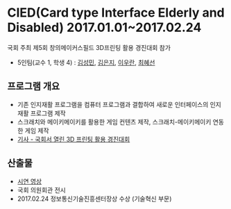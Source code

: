 # CIED(Card type Interface Elderly and Disabled) 2017.01.01~2017.02.24
국회 주최 제5회 창의메이커스필드 3D프린팅 활용 경진대회 참가

- 5인팀(교수 1, 학생 4) : [김성민](https://github.com/onsway), [김은지](https://github.com/zluoy), [이우란](https://github.com/ranbly), [최혜선](https://github.com/devssun)

## 프로그램 개요
- 기존 인지재활 프로그램을 컴퓨터 프로그램과 결합하여 새로운 인터페이스의 인지재활 프로그램 제작
- 스크래치와 메이키메이키를 활용한 게임 컨텐츠 제작, 스크래치-메이키메이키 연동한 게임 제작
- [기사 - 국회서 열린 3D 프린팅 활용 경진대회](http://3dpta.org/3dprintingnews/?q=YToxOntzOjEyOiJrZXl3b3JkX3R5cGUiO3M6MzoiYWxsIjt9&bmode=view&idx=53314&t=board)

## 산출물
- [시연 영상](https://www.youtube.com/watch?v=cqMhboi5NDQ)
- 국회 의원회관 전시
- 2017.02.24 정보통신기술진흥센터장상 수상 (기술혁신 부문)

